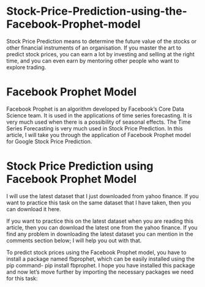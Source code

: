# Stock-Price-Prediction-using-the-Facebook-Prophet-model
Stock Price Prediction means to determine the future value of the stocks or other financial instruments of an organisation. If you master the art to predict stock prices, you can earn a lot by investing and selling at the right time, and you can even earn by mentoring other people who want to explore trading.


# Facebook Prophet Model
Facebook Prophet is an algorithm developed by Facebook’s Core Data Science team. It is used in the applications of time series forecasting. It is very much used when there is a possibility of seasonal effects. The Time Series Forecasting is very much used in Stock Price Prediction. In this article, I will take you through the application of Facebook Prophet model for Google Stock Price Prediction.

# Stock Price Prediction using Facebook Prophet Model

I will use the latest dataset that I just downloaded from yahoo finance. If you want to practice this task on the same dataset that I have taken, then you can download it here.

If you want to practice this on the latest dataset when you are reading this article, then you can download the latest one from the yahoo finance. If you find any problem in downloading the latest dataset you can mention in the comments section below; I will help you out with that.

To predict stock prices using the Facebook Prophet model, you have to install a package named fbprophet, which can be easily installed using the pip command- pip install fbprophet. I hope you have installed this package and now let’s move further by importing the necessary packages we need for this task:
